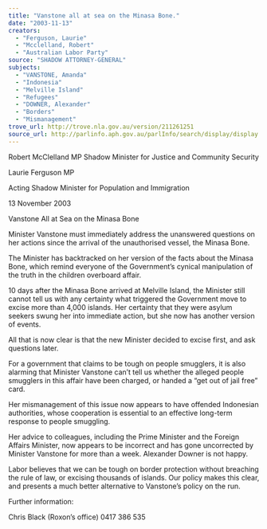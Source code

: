 ```yaml
---
title: "Vanstone all at sea on the Minasa Bone."
date: "2003-11-13"
creators:
  - "Ferguson, Laurie"
  - "Mcclelland, Robert"
  - "Australian Labor Party"
source: "SHADOW ATTORNEY-GENERAL"
subjects:
  - "VANSTONE, Amanda"
  - "Indonesia"
  - "Melville Island"
  - "Refugees"
  - "DOWNER, Alexander"
  - "Borders"
  - "Mismanagement"
trove_url: http://trove.nla.gov.au/version/211261251
source_url: http://parlinfo.aph.gov.au/parlInfo/search/display/display.w3p;query=Id%3A%22media/pressrel/HRVA6%22
---
```


 Robert McClelland MP  Shadow Minister for Justice and Community Security   

 Laurie Ferguson MP 

 Acting Shadow Minister for Population and Immigration   

 

 13 November 2003   

 Vanstone All at Sea on the Minasa Bone   

 Minister Vanstone must immediately address the unanswered questions on  her actions since the arrival of the unauthorised vessel, the Minasa Bone.   

 The Minister has backtracked on her version of the facts about the Minasa  Bone, which remind everyone of the Government’s cynical manipulation of  the truth in the children overboard affair.     

 10 days after the Minasa Bone arrived at Melville Island, the Minister still  cannot tell us with any certainty what triggered the Government move to  excise more than 4,000 islands.  Her certainty that they were asylum seekers  swung her into immediate action, but she now has another version of events.   

 All that is now clear is that the new Minister decided to excise first, and ask  questions later.     

 For a government that claims to be tough on people smugglers, it is also  alarming that Minister Vanstone can’t tell us whether the alleged people  smugglers in this affair have been charged, or handed a “get out of jail free”  card.      

 Her mismanagement of this issue now appears to have offended Indonesian  authorities, whose cooperation is essential to an effective long-term response  to people smuggling.   

 Her advice to colleagues, including the Prime Minister and the Foreign Affairs  Minister, now appears to be incorrect and has gone uncorrected by Minister  Vanstone for more than a week.  Alexander Downer is not happy.   

 Labor believes that we can be tough on border protection without  breaching the rule of law, or excising thousands of islands.  Our policy makes  this clear, and presents a much better alternative to Vanstone’s policy on the  run.   

 

 Further information: 

 Chris Black (Roxon’s office) 0417 386 535 

